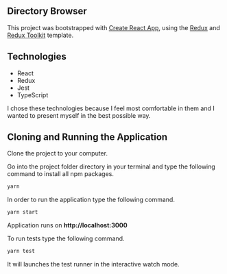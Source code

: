 ## Directory Browser

This project was bootstrapped with [Create React App](https://github.com/facebook/create-react-app), using the [Redux](https://redux.js.org/) and [Redux Toolkit](https://redux-toolkit.js.org/) template.

## Technologies

- React<br />
- Redux<br />
- Jest<br />
- TypeScript<br />

I chose these technologies because I feel most comfortable in them and I wanted to present myself in the best possible way.

## Cloning and Running the Application

Clone the project to your computer.

Go into the project folder directory in your terminal and type the following command to install all npm packages.

```bash
yarn
```

In order to run the application type the following command.

```bash
yarn start
```

Application runs on **http://localhost:3000**

To run tests type the following command.

```bash
yarn test
```

It will launches the test runner in the interactive watch mode.<br />

